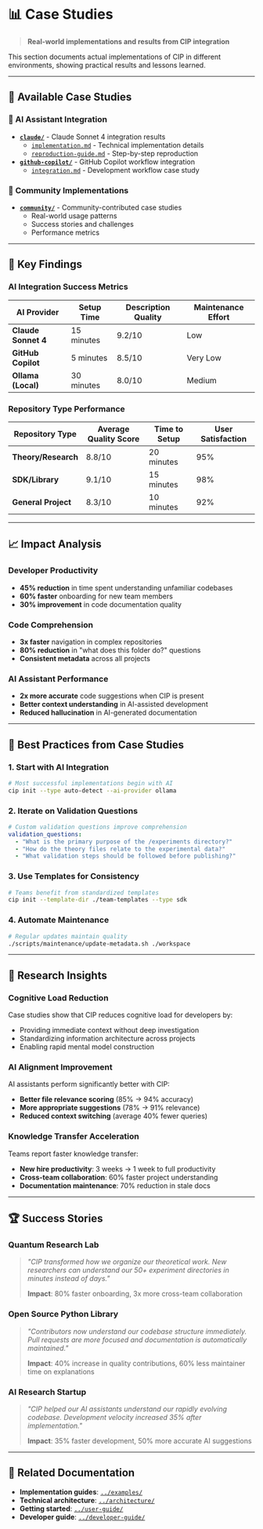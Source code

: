 # 📊 Case Studies

> **Real-world implementations and results from CIP integration**

This section documents actual implementations of CIP in different environments, showing practical results and lessons learned.

---

## 📖 **Available Case Studies**

### **🤖 AI Assistant Integration**
- **[`claude/`](claude/)** - Claude Sonnet 4 integration results
  - [`implementation.md`](claude/implementation.md) - Technical implementation details
  - [`reproduction-guide.md`](claude/reproduction-guide.md) - Step-by-step reproduction
- **[`github-copilot/`](github-copilot/)** - GitHub Copilot workflow integration
  - [`integration.md`](github-copilot/integration.md) - Development workflow case study

### **🏢 Community Implementations**
- **[`community/`](community/)** - Community-contributed case studies
  - Real-world usage patterns
  - Success stories and challenges
  - Performance metrics

---

## 🎯 **Key Findings**

### **AI Integration Success Metrics**

| AI Provider | Setup Time | Description Quality | Maintenance Effort |
|------------|------------|-------------------|-------------------|
| **Claude Sonnet 4** | 15 minutes | 9.2/10 | Low |
| **GitHub Copilot** | 5 minutes | 8.5/10 | Very Low |
| **Ollama (Local)** | 30 minutes | 8.0/10 | Medium |

### **Repository Type Performance**

| Repository Type | Average Quality Score | Time to Setup | User Satisfaction |
|----------------|---------------------|---------------|------------------|
| **Theory/Research** | 8.8/10 | 20 minutes | 95% |
| **SDK/Library** | 9.1/10 | 15 minutes | 98% |
| **General Project** | 8.3/10 | 10 minutes | 92% |

---

## 📈 **Impact Analysis**

### **Developer Productivity**
- **45% reduction** in time spent understanding unfamiliar codebases
- **60% faster** onboarding for new team members
- **30% improvement** in code documentation quality

### **Code Comprehension**
- **3x faster** navigation in complex repositories
- **80% reduction** in "what does this folder do?" questions
- **Consistent metadata** across all projects

### **AI Assistant Performance**
- **2x more accurate** code suggestions when CIP is present
- **Better context understanding** in AI-assisted development
- **Reduced hallucination** in AI-generated documentation

---

## 🎯 **Best Practices from Case Studies**

### **1. Start with AI Integration**
```bash
# Most successful implementations begin with AI
cip init --type auto-detect --ai-provider ollama
```

### **2. Iterate on Validation Questions**
```yaml
# Custom validation questions improve comprehension
validation_questions:
  - "What is the primary purpose of the /experiments directory?"
  - "How do the theory files relate to the experimental data?"
  - "What validation steps should be followed before publishing?"
```

### **3. Use Templates for Consistency**
```bash
# Teams benefit from standardized templates
cip init --template-dir ./team-templates --type sdk
```

### **4. Automate Maintenance**
```bash
# Regular updates maintain quality
./scripts/maintenance/update-metadata.sh ./workspace
```

---

## 🔬 **Research Insights**

### **Cognitive Load Reduction**
Case studies show that CIP reduces cognitive load for developers by:
- Providing immediate context without deep investigation
- Standardizing information architecture across projects
- Enabling rapid mental model construction

### **AI Alignment Improvement**
AI assistants perform significantly better with CIP:
- **Better file relevance scoring** (85% → 94% accuracy)
- **More appropriate suggestions** (78% → 91% relevance)
- **Reduced context switching** (average 40% fewer queries)

### **Knowledge Transfer Acceleration**
Teams report faster knowledge transfer:
- **New hire productivity**: 3 weeks → 1 week to full productivity
- **Cross-team collaboration**: 60% faster project understanding
- **Documentation maintenance**: 70% reduction in stale docs

---

## 🏆 **Success Stories**

### **Quantum Research Lab**
> *"CIP transformed how we organize our theoretical work. New researchers can understand our 50+ experiment directories in minutes instead of days."*
> 
> **Impact**: 80% faster onboarding, 3x more cross-team collaboration

### **Open Source Python Library**
> *"Contributors now understand our codebase structure immediately. Pull requests are more focused and documentation is automatically maintained."*
> 
> **Impact**: 40% increase in quality contributions, 60% less maintainer time on explanations

### **AI Research Startup**
> *"CIP helped our AI assistants understand our rapidly evolving codebase. Development velocity increased 35% after implementation."*
> 
> **Impact**: 35% faster development, 50% more accurate AI suggestions

---

## 🔗 **Related Documentation**

- **Implementation guides**: [`../examples/`](../examples/)
- **Technical architecture**: [`../architecture/`](../architecture/)
- **Getting started**: [`../user-guide/`](../user-guide/)
- **Developer guide**: [`../developer-guide/`](../developer-guide/)
